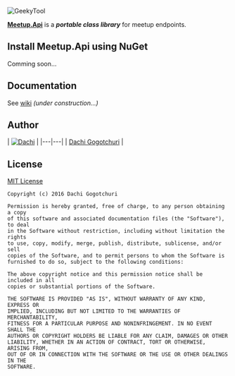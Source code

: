 ![GeekyTool](https://raw.github.com/dachibox/MeetupApi/master/assets/MeetupApi.png)

[**Meetup.Api**](https://github.com/dachibox/MeetupApi) is a ***portable class library*** for meetup endpoints.

## Install Meetup.Api using NuGet

Comming soon...


## Documentation

See [wiki](https://github.com/dachibox/GeekyTool/wiki) _(under construction...)_


## Author

| [![Dachi](https://avatars1.githubusercontent.com/u/1771785?v=3&s=130)](https://github.com/dachibox) |
|---|---|
| [Dachi Gogotchuri](https://github.com/dachibox) |

## License

[MIT License](https://github.com/dachibox/GeekyTool/master/LICENSE)


    Copyright (c) 2016 Dachi Gogotchuri

    Permission is hereby granted, free of charge, to any person obtaining a copy
    of this software and associated documentation files (the "Software"), to deal
    in the Software without restriction, including without limitation the rights
    to use, copy, modify, merge, publish, distribute, sublicense, and/or sell
    copies of the Software, and to permit persons to whom the Software is
    furnished to do so, subject to the following conditions:

    The above copyright notice and this permission notice shall be included in all
    copies or substantial portions of the Software.

    THE SOFTWARE IS PROVIDED "AS IS", WITHOUT WARRANTY OF ANY KIND, EXPRESS OR
    IMPLIED, INCLUDING BUT NOT LIMITED TO THE WARRANTIES OF MERCHANTABILITY,
    FITNESS FOR A PARTICULAR PURPOSE AND NONINFRINGEMENT. IN NO EVENT SHALL THE
    AUTHORS OR COPYRIGHT HOLDERS BE LIABLE FOR ANY CLAIM, DAMAGES OR OTHER
    LIABILITY, WHETHER IN AN ACTION OF CONTRACT, TORT OR OTHERWISE, ARISING FROM,
    OUT OF OR IN CONNECTION WITH THE SOFTWARE OR THE USE OR OTHER DEALINGS IN THE
    SOFTWARE.


